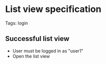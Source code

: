 # List view specification
Tags: login

## Successful list view

* User must be logged in as "user1"
* Open the list view
